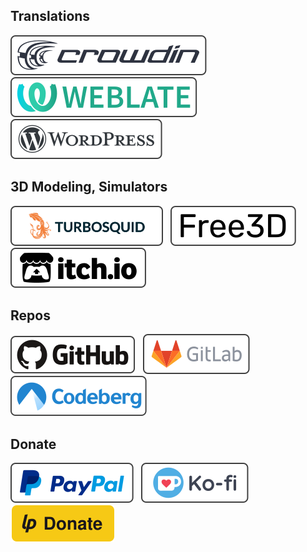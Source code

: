 ## Translations
[![Crowdin](./icons/crowdin.svg)](https://crowdin.com/profile/manerakai/)&nbsp;&nbsp;
[![Weblate](./icons/weblate.svg)](https://hosted.weblate.org/user/ManeraKai/)&nbsp;&nbsp;
[![Wordpress](./icons/wordpress.svg)](https://profiles.wordpress.org/manerakai/)&nbsp;&nbsp;

## 3D Modeling, Simulators
[![TurboSquid](./icons/turbosquid.svg)](https://www.turbosquid.com/Search/Artists/ManeraKai)&nbsp;&nbsp;
[![Free3d](./icons/free3d.svg)](https://free3d.com/user/ajaebalbarmaja)&nbsp;&nbsp;
[![ItchIo](./icons/itchio.svg)](https://manerakai.itch.io/)

## Repos
[![GitHub](./icons/github.svg)](https://github.com/ManeraKai)&nbsp;&nbsp;
[![GitLab](./icons/gitlab.svg)](https://gitlab.com/ManeraKai)&nbsp;&nbsp;
[![Codeberg](./icons/codeberg.svg)](https://codeberg.org/ManeraKai)

## Donate
[![Paypal](./icons/paypal.svg)](https://www.paypal.com/paypalme/esmailalmaleeh)&nbsp;&nbsp;
[![Paypal](./icons/ko-fi.svg)](https://ko-fi.com/manerakai)&nbsp;&nbsp;
[![Liberapay](./icons/liberapay.svg)](https://liberapay.com/ManeraKai/donate)&nbsp;&nbsp;